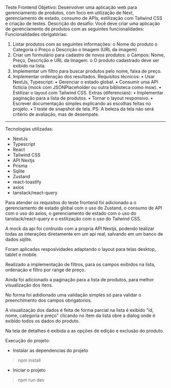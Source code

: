 Teste Frontend
Objetivo:
Desenvolver uma aplicação web para gerenciamento de produtos, com foco em
utilização de Next, gerenciamento de estado, consumo de APIs, estilização com
Tailwind CSS e criação de testes.
Descrição do desafio:
Você deve criar uma aplicação de gerenciamento de produtos com as seguintes
funcionalidades:
Funcionalidades obrigatórias:

1. Listar produtos com as seguintes informações:
   o Nome do produto
   o Categoria
   o Preço
   o Descrição
   o Imagem (URL da imagem)
2. Criar um formulário para cadastro de novos produtos:
   o Campos: Nome, Preço, Descrição e URL da Imagem.
   o O produto cadastrado deve ser exibido na lista.
3. Implementar um filtro para buscar produtos pelo nome, faixa de preço.
4. Implementar ordenação dos resultados.
   Requisitos técnicos:
   • Usar NextJs, Typescript.
   • Gerenciar o estado global.
   • Consumir uma API fictícia (mock com JSONPlaceholder ou outra biblioteca
   como msw).
   • Estilizar o layout com Tailwind CSS.
   Extras (diferenciais):
   • Implementar paginação para a lista de produtos.
   • Tornar o layout responsivo.
   • Escrever documentação simples explicando as escolhas feitas no projeto.
   • 1 teste de snapshot de tela.
   PS: A beleza da tela não será critério de avaliação, mas de desempate.

------------------------------

Tecnologias utilizadas:
- NextJs
- Typescript
- React
- Tailwind CSS
- API Nextjs
- Prisma
- Sqlite
- Zustand
- react-toastify
- axios
- tanstack/react-query

Para atender os requisitos do teste frontend foi adicionado a o gerenciamento de estado global com o uso do Zustand, o consumo de API com o uso do axios, o gerenciamento de estado com o uso do tanstack/react-query e o estilização com o uso do Tailwind CSS.

A mock da api foi contruido com a propria API Nextjs, podendo tealizar todas as interações diretamente em um api real, salvando em um banco de dados sqlite.

Foram aplicadas resposividades adaptando o layout para telas desktop, tablet e mobile.

Realizado a implementação de filtros, para os campos exibidos na lista, ordenação e filtro por range de preço.

Ainda foi adicionado a paginação para a lista de produtos, para melhor visualização dos itens.

No forma foi adidionado uma validação simples só para validar o preenchimento dos campos obrigatorios.

A visualização dos dados é feita de forma parcial na lista é exibido "id, nome, categoria e preço" clicando no item da lista obre a dialog onde é exibido todos os dados do produto.

Na tela de detalhes é exibida a as opções de edição e exclusão do produto.


Execução do projeto:

- Instalar as dependencias do projeto

> npm install

- Iniciar o projeto

> npm run dev


